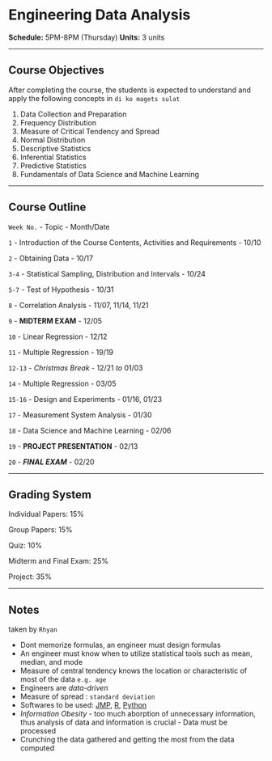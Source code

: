 # Engineering Data Analysis

**Schedule:** 5PM-8PM (Thursday)
**Units:** 3 units

- - - - - - - - - - - - - - - - - - -

## Course Objectives

After completing the course, the students is expected to understand and apply the following concepts in `di ko magets sulat` 

1. Data Collection and Preparation
2. Frequency Distribution
3. Measure of Critical Tendency and Spread
4. Normal Distribution
5. Descriptive Statistics
6. Inferential Statistics
7. Predictive Statistics
8. Fundamentals of Data Science and Machine Learning

- - - - - - - - - - - - - - - - - - -

## Course Outline
 `Week No.` - Topic - Month/Date
 
 `1` - Introduction of the Course Contents, Activities and Requirements - 10/10
 
 `2` - Obtaining Data - 10/17
 
 `3-4` - Statistical Sampling, Distribution and Intervals - 10/24
 
 `5-7` - Test of Hypothesis - 10/31
 
 `8` - Correlation Analysis - 11/07, 11/14, 11/21
 
 `9` - **MIDTERM EXAM** - 12/05
 
 `10` - Linear Regression - 12/12
 
 `11` - Multiple Regression - 19/19
 
 `12-13` - *Christmas Break* - 12/21 *to* 01/03
  
 `14` - Multiple Regression - 03/05
 
 `15-16` - Design and Experiments - 01/16, 01/23
 
 `17` - Measurement System Analysis - 01/30
 
 `18` - Data Science and Machine Learning - 02/06
 
 `19` - **PROJECT PRESENTATION** - 02/13
 
 `20` - ***FINAL EXAM*** - 02/20

- - - - - - - - - - - - - - - - - - -

## Grading System

Individual Papers: 15%

Group Papers: 15%

Quiz: 10%

Midterm and Final Exam: 25%

Project: 35%

- - - - - - - - - - - - - - - - - - -

## Notes
taken by `Rhyan`

- Dont memorize formulas, an engineer must design formulas
- An engineer must know when to utilize statistical tools such as mean, median, and mode
- Measure of central tendency knows the location or characteristic of most of the data `e.g. age`
- Engineers are *data-driven*
- Measure of spread : `standard deviation`
- Softwares to be used: [JMP](https://www.jmp.com/en_ph/software/data-analysis-software.html), [R](https://www.r-project.org/about.html), [Python](https://www.python.org)
- *Information Obesity* -  too much aborption of unnecessary information, thus analysis of data and information is crucial
				                  - Data must be processed
- Crunching the data gathered and getting the most from the data computed

